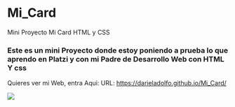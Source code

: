 # Mi_Card
Mini Proyecto Mi Card HTML  y CSS

###  Este es un mini Proyecto donde estoy poniendo a prueba lo que aprendo en Platzi y con mi Padre de Desarrollo Web con HTML Y css

Quieres ver mi Web, entra Aqui: URL: https://darieladolfo.github.io/Mi_Card/

![ ](img/img1.png)
